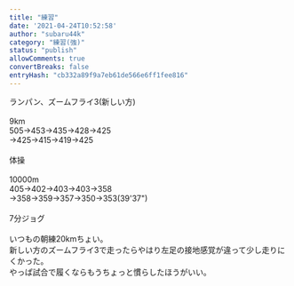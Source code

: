 ```yaml
---
title: "練習"
date: '2021-04-24T10:52:58'
author: "subaru44k"
category: "練習(強)"
status: "publish"
allowComments: true
convertBreaks: false
entryHash: "cb332a89f9a7eb61de566e6ff1fee816"
---
```

ランパン、ズームフライ3(新しい方)<br>
<br>
9km<br>
505→453→435→428→425<br>
→425→415→419→425<br>
<br>
体操<br>
<br>
10000m<br>
405→402→403→403→358<br>
→358→359→357→350→353(39'37")<br>
<br>
7分ジョグ<br>
<br>
いつもの朝練20kmちょい。<br>
新しい方のズームフライ3で走ったらやはり左足の接地感覚が違って少し走りにくかった。<br>
やっぱ試合で履くならもうちょっと慣らしたほうがいい。
